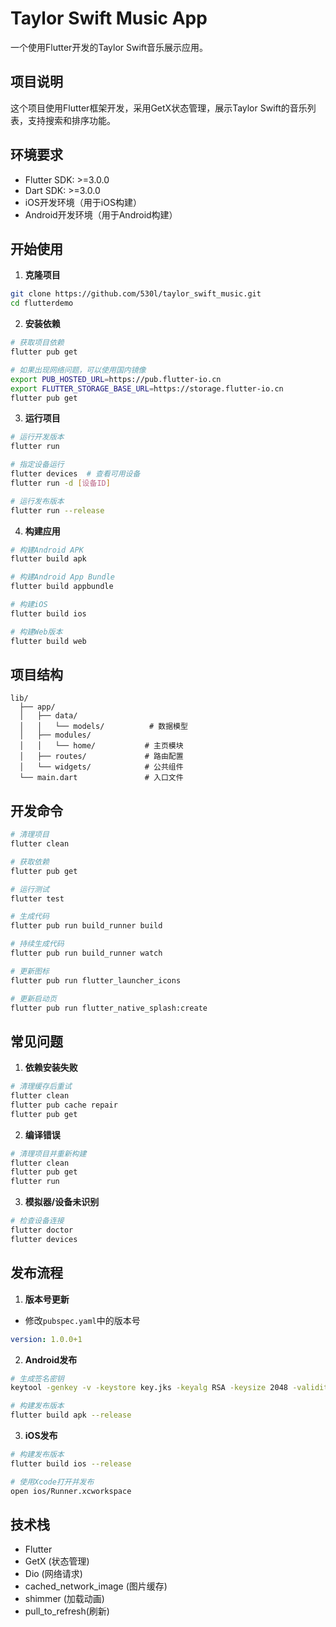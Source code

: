 # Taylor Swift Music App

一个使用Flutter开发的Taylor Swift音乐展示应用。

## 项目说明

这个项目使用Flutter框架开发，采用GetX状态管理，展示Taylor Swift的音乐列表，支持搜索和排序功能。

## 环境要求

- Flutter SDK: >=3.0.0
- Dart SDK: >=3.0.0
- iOS开发环境（用于iOS构建）
- Android开发环境（用于Android构建）

## 开始使用

1. **克隆项目**
```bash
git clone https://github.com/530l/taylor_swift_music.git
cd flutterdemo
```

2. **安装依赖**
```bash
# 获取项目依赖
flutter pub get

# 如果出现网络问题，可以使用国内镜像
export PUB_HOSTED_URL=https://pub.flutter-io.cn
export FLUTTER_STORAGE_BASE_URL=https://storage.flutter-io.cn
flutter pub get
```

3. **运行项目**
```bash
# 运行开发版本
flutter run

# 指定设备运行
flutter devices  # 查看可用设备
flutter run -d [设备ID]

# 运行发布版本
flutter run --release
```

4. **构建应用**
```bash
# 构建Android APK
flutter build apk

# 构建Android App Bundle
flutter build appbundle

# 构建iOS
flutter build ios

# 构建Web版本
flutter build web
```

## 项目结构

```
lib/
  ├── app/
  │   ├── data/
  │   │   └── models/          # 数据模型
  │   ├── modules/
  │   │   └── home/           # 主页模块
  │   ├── routes/             # 路由配置
  │   └── widgets/            # 公共组件
  └── main.dart               # 入口文件
```

## 开发命令

```bash
# 清理项目
flutter clean

# 获取依赖
flutter pub get

# 运行测试
flutter test

# 生成代码
flutter pub run build_runner build

# 持续生成代码
flutter pub run build_runner watch

# 更新图标
flutter pub run flutter_launcher_icons

# 更新启动页
flutter pub run flutter_native_splash:create
```

## 常见问题

1. **依赖安装失败**
```bash
# 清理缓存后重试
flutter clean
flutter pub cache repair
flutter pub get
```

2. **编译错误**
```bash
# 清理项目并重新构建
flutter clean
flutter pub get
flutter run
```

3. **模拟器/设备未识别**
```bash
# 检查设备连接
flutter doctor
flutter devices
```

## 发布流程

1. **版本号更新**
- 修改`pubspec.yaml`中的版本号
```yaml
version: 1.0.0+1
```

2. **Android发布**
```bash
# 生成签名密钥
keytool -genkey -v -keystore key.jks -keyalg RSA -keysize 2048 -validity 10000 -alias key

# 构建发布版本
flutter build apk --release
```

3. **iOS发布**
```bash
# 构建发布版本
flutter build ios --release

# 使用Xcode打开并发布
open ios/Runner.xcworkspace
```

## 技术栈

- Flutter
- GetX (状态管理)
- Dio (网络请求)
- cached_network_image (图片缓存)
- shimmer (加载动画)
- pull_to_refresh(刷新)
